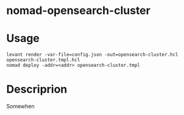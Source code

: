 # nomad-opensearch-cluster
# Usage
```
levant render -var-file=config.json -out=opensearch-cluster.hcl opensearch-cluster.tmpl.hcl
nomad deploy -addr=<addr> opensearch-cluster.tmpl
```
# Descriprion
Somewhen